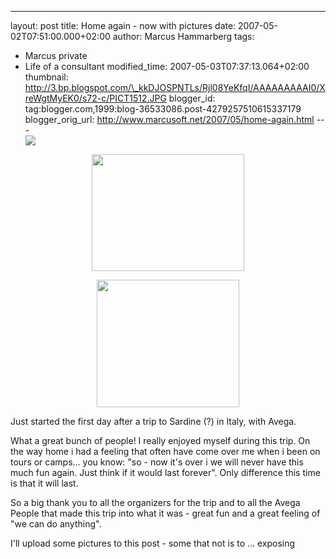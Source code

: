 ---
layout: post
title: Home again - now with pictures
date: 2007-05-02T07:51:00.000+02:00
author: Marcus Hammarberg
tags:
  - Marcus private
  - Life of a consultant
modified_time: 2007-05-03T07:37:13.064+02:00
thumbnail: http://3.bp.blogspot.com/\_kkDJOSPNTLs/Rjl08YeKfqI/AAAAAAAAAI0/XreWgtMyEK0/s72-c/PICT1512.JPG
blogger_id: tag:blogger.com,1999:blog-36533086.post-4279257510615337179
blogger_orig_url: http://www.marcusoft.net/2007/05/home-again.html ---
[<img
src="http://3.bp.blogspot.com/_kkDJOSPNTLs/Rjl08YeKfqI/AAAAAAAAAI0/XreWgtMyEK0/s320/PICT1512.JPG"
id="BLOGGER_PHOTO_ID_5060204237037403810"
style="DISPLAY: block; MARGIN: 0px auto 10px; CURSOR: hand; TEXT-ALIGN: center"
data-border="0" />](http://3.bp.blogspot.com/_kkDJOSPNTLs/Rjl08YeKfqI/AAAAAAAAAI0/XreWgtMyEK0/s1600-h/PICT1512.JPG)

<div>

[<img
src="http://2.bp.blogspot.com/_kkDJOSPNTLs/Rjl0LIeKfpI/AAAAAAAAAIs/GNrCoVIf800/s320/PICT1503.JPG"
id="BLOGGER_PHOTO_ID_5060203390928846482"
style="DISPLAY: block; MARGIN: 0px auto 10px; CURSOR: hand; TEXT-ALIGN: center"
data-border="0" width="244" height="187" />](http://2.bp.blogspot.com/_kkDJOSPNTLs/Rjl0LIeKfpI/AAAAAAAAAIs/GNrCoVIf800/s1600-h/PICT1503.JPG)


<div>

[<img
src="http://2.bp.blogspot.com/_kkDJOSPNTLs/Rjlz9IeKfoI/AAAAAAAAAIk/2hFMvOjWonY/s320/PICT1484.JPG"
id="BLOGGER_PHOTO_ID_5060203150410677890"
style="DISPLAY: block; MARGIN: 0px auto 10px; CURSOR: hand; TEXT-ALIGN: center"
data-border="0" width="228" height="204" />](http://2.bp.blogspot.com/_kkDJOSPNTLs/Rjlz9IeKfoI/AAAAAAAAAIk/2hFMvOjWonY/s1600-h/PICT1484.JPG)
<div>

Just started the first day after a trip to Sardine (?) in Italy, with
Avega.

What a great bunch of people! I really enjoyed myself during this trip.
On the way home i had a feeling that often have come over me when i been
on tours or camps... you know: "so - now it's over i we will never have
this much fun again. Just think if it would last forever". Only
difference this time is that it will last.

So a big thank you to all the organizers for the trip and to all the
Avega People that made this trip into what it was - great fun and a
great feeling of "we can do anything".

I'll upload some pictures to this post - some that not is to ...
exposing

</div>

</div>

</div>
